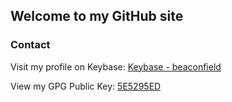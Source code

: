 ## Welcome to my GitHub site

### Contact

Visit my profile on Keybase: [Keybase - beaconfield](https://keybase.io/beaconfield)

View my GPG Public Key: [5E5295ED](https://pgp.mit.edu/pks/lookup?op=get&search=0xD6074B045E5295ED)

